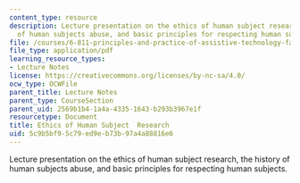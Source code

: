 ```yaml
---
content_type: resource
description: Lecture presentation on the ethics of human subject research, the history
  of human subjects abuse, and basic principles for respecting human subjects.
file: /courses/6-811-principles-and-practice-of-assistive-technology-fall-2014/5c9b5bf95c79ed9eb73b97a4a88816e6_MIT6_811F14_Ethics.pdf
file_type: application/pdf
learning_resource_types:
- Lecture Notes
license: https://creativecommons.org/licenses/by-nc-sa/4.0/
ocw_type: OCWFile
parent_title: Lecture Notes
parent_type: CourseSection
parent_uid: 2569b1b4-1a4a-4335-1643-b293b3967e1f
resourcetype: Document
title: Ethics of Human Subject  Research
uid: 5c9b5bf9-5c79-ed9e-b73b-97a4a88816e6
---
```

Lecture presentation on the ethics of human subject research, the history of human subjects abuse, and basic principles for respecting human subjects.